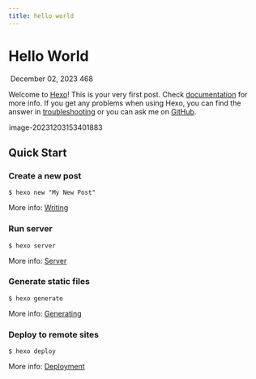 ```yaml
---
title: hello world
---
```


# Hello World

​      December 02, 2023            468    

Welcome to [Hexo](https://hexo.io/)! This is your very first post. Check [documentation](https://hexo.io/docs/) for more info. If you get any problems when using Hexo, you can find the answer in [troubleshooting](https://hexo.io/docs/troubleshooting.html) or you can ask me on [GitHub](https://github.com/hexojs/hexo/issues).

![img](data:image/gif;base64,iVBORw0KGgoAAAANSUhEUgAAAAEAAAABCAYAAAAfFcSJAAAADUlEQVQImWNgYGBgAAAABQABh6FO1AAAAABJRU5ErkJggg==)image-20231203153401883

## Quick Start

### Create a new post

```
$ hexo new "My New Post"
```

More info: [Writing](https://hexo.io/docs/writing.html)

### Run server

```
$ hexo server
```

More info: [Server](https://hexo.io/docs/server.html)

### Generate static files

```
$ hexo generate
```

More info: [Generating](https://hexo.io/docs/generating.html)

### Deploy to remote sites

```
$ hexo deploy
```

More info: [Deployment](https://hexo.io/docs/one-command-deployment.html)
